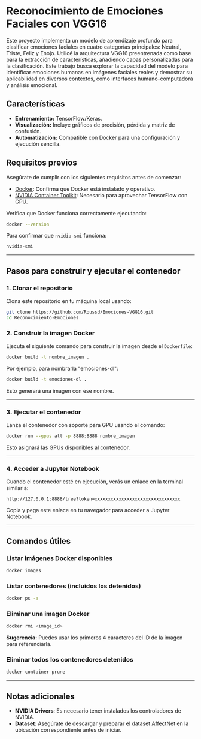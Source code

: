 # Reconocimiento de Emociones Faciales con VGG16

Este proyecto implementa un modelo de aprendizaje profundo para clasificar emociones faciales en cuatro categorías principales: Neutral, Triste, Feliz y Enojo. Utilicé la arquitectura VGG16 preentrenada como base para la extracción de características, añadiendo capas personalizadas para la clasificación. Este trabajo busca explorar la capacidad del modelo para identificar emociones humanas en imágenes faciales reales y demostrar su aplicabilidad en diversos contextos, como interfaces humano-computadora y análisis emocional.

## Características

- **Entrenamiento:** TensorFlow/Keras.
- **Visualización:** Incluye gráficos de precisión, pérdida y matriz de confusión.
- **Automatización:** Compatible con Docker para una configuración y ejecución sencilla.

## Requisitos previos

Asegúrate de cumplir con los siguientes requisitos antes de comenzar:

- [Docker](https://www.docker.com/): Confirma que Docker está instalado y operativo.
- [NVIDIA Container Toolkit](https://docs.nvidia.com/datacenter/cloud-native/container-toolkit/latest/install-guide.html#prerequisites): Necesario para aprovechar TensorFlow con GPU.

Verifica que Docker funciona correctamente ejecutando:

```bash
docker --version
```

Para confirmar que `nvidia-smi` funciona:

```bash
nvidia-smi
```

---

## Pasos para construir y ejecutar el contenedor

### 1. Clonar el repositorio

Clona este repositorio en tu máquina local usando:

```bash
git clone https://github.com/Roussd/Emociones-VGG16.git
cd Reconocimiento-Emociones
```

### 2. Construir la imagen Docker

Ejecuta el siguiente comando para construir la imagen desde el `Dockerfile`:

```bash
docker build -t nombre_imagen .
```

Por ejemplo, para nombrarla "emociones-dl":

```bash
docker build -t emociones-dl .
```

Esto generará una imagen con ese nombre.

---

### 3. Ejecutar el contenedor

Lanza el contenedor con soporte para GPU usando el comando:

```bash
docker run --gpus all -p 8888:8888 nombre_imagen
```

Esto asignará las GPUs disponibles al contenedor.

---

### 4. Acceder a Jupyter Notebook

Cuando el contenedor esté en ejecución, verás un enlace en la terminal similar a:

```
http://127.0.0.1:8888/tree?token=xxxxxxxxxxxxxxxxxxxxxxxxxxxxxxxx
```

Copia y pega este enlace en tu navegador para acceder a Jupyter Notebook.

---

## Comandos útiles

### Listar imágenes Docker disponibles

```bash
docker images
```

### Listar contenedores (incluidos los detenidos)

```bash
docker ps -a
```

### Eliminar una imagen Docker

```bash
docker rmi <image_id>
```

**Sugerencia:** Puedes usar los primeros 4 caracteres del ID de la imagen para referenciarla.

### Eliminar todos los contenedores detenidos

```bash
docker container prune
```

---

## Notas adicionales

- **NVIDIA Drivers**: Es necesario tener instalados los controladores de NVIDIA.
- **Dataset**: Asegúrate de descargar y preparar el dataset AffectNet en la ubicación correspondiente antes de iniciar.
